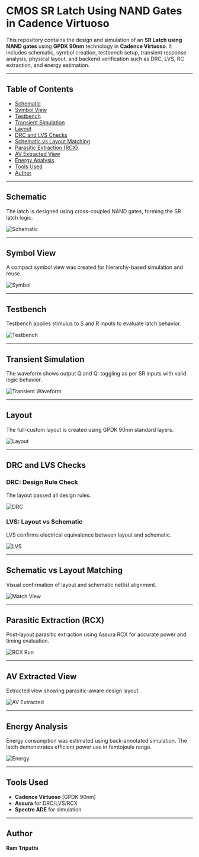 # CMOS SR Latch Using NAND Gates in Cadence Virtuoso

This repository contains the design and simulation of an **SR Latch using NAND gates** using **GPDK 90nm** technology in **Cadence Virtuoso**. It includes schematic, symbol creation, testbench setup, transient response analysis, physical layout, and backend verification such as DRC, LVS, RC extraction, and energy estimation.

---

## Table of Contents  
- [Schematic](#schematic)  
- [Symbol View](#symbol-view)  
- [Testbench](#testbench)  
- [Transient Simulation](#transient-simulation)  
- [Layout](#layout)  
- [DRC and LVS Checks](#drc-and-lvs-checks)  
- [Schematic vs Layout Matching](#schematic-vs-layout-matching)  
- [Parasitic Extraction (RCX)](#parasitic-extraction-rcx)  
- [AV Extracted View](#av-extracted-view)  
- [Energy Analysis](#energy-analysis)  
- [Tools Used](#tools-used)  
- [Author](#author)

---

## Schematic  
The latch is designed using cross-coupled NAND gates, forming the SR latch logic.

![Schematic](./SR_NAND_Schematic.png)

---

## Symbol View  
A compact symbol view was created for hierarchy-based simulation and reuse.

![Symbol](./SR_using_NAND_symbol.png)

---

## Testbench  
Testbench applies stimulus to S and R inputs to evaluate latch behavior.

![Testbench](./SR_Using_NAND_Tb.png)

---

## Transient Simulation  
The waveform shows output Q and Q' toggling as per SR inputs with valid logic behavior.

![Transient Waveform](./SR_Latch_using_NAND_Transient_waveform.png)

---

## Layout  
The full-custom layout is created using GPDK 90nm standard layers.

![Layout](./SR_Latch_using_NAND_Gate_Layout.png)

---

## DRC and LVS Checks

### DRC: Design Rule Check  
The layout passed all design rules.

![DRC](./No_DRC_Errros.png)

### LVS: Layout vs Schematic  
LVS confirms electrical equivalence between layout and schematic.

![LVS](./LVS_Run_SR_Latch_Using_NAND.png)

---

## Schematic vs Layout Matching  
Visual confirmation of layout and schematic netlist alignment.

![Match View](./Layout_and_schematic_match_SR_Latch_NAND.png)

---

## Parasitic Extraction (RCX)  
Post-layout parasitic extraction using Assura RCX for accurate power and timing evaluation.

![RCX Run](./RCX_run_SR_Latch_Using_NAND.png)

---

## AV Extracted View  
Extracted view showing parasitic-aware design layout.

![AV Extracted](./AV_extracted_view_SR_Latch_NAND.png)

---

## Energy Analysis  
Energy consumption was estimated using back-annotated simulation. The latch demonstrates efficient power use in femtojoule range.

![Energy](./SR_Latch_Energy_Estimation.png)

---

## Tools Used  
- **Cadence Virtuoso** (GPDK 90nm)  
- **Assura** for DRC/LVS/RCX  
- **Spectre ADE** for simulation

---

## Author  
**Ram Tripathi**
